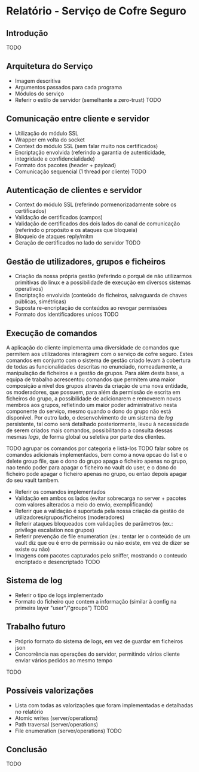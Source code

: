 # Relatório - Serviço de Cofre Seguro

## Introdução

TODO

## Arquitetura do Serviço

- Imagem descritiva
- Argumentos passados para cada programa
- Módulos do serviço
- Referir o estilo de servidor (semelhante a zero-trust)
TODO

## Comunicação entre cliente e servidor

- Utilização do módulo SSL
- Wrapper em volta do socket
- Context do módulo SSL (sem falar muito nos certificados)
- Encriptação envolvida (referindo a garantia de autenticidade, integridade e confidencialidade)
- Formato dos pacotes (header + payload)
- Comunicação sequencial (1 thread por cliente)
TODO

## Autenticação de clientes e servidor

- Context do módulo SSL (referindo pormenorizadamente sobre os certificados)
- Validação de certificados (campos)
- Validação de certificados dos dois lados do canal de comunicação (referindo o propósito e os ataques que bloqueia)
- Bloqueio de ataques reply/mitm
- Geração de certificados no lado do servidor
TODO

## Gestão de utilizadores, grupos e ficheiros

- Criação da nossa própria gestão (referindo o porquê de não utilizarmos primitivas do linux e a possibilidade de execução em diversos sistemas operativos)
- Encriptação envolvida (conteúdo de ficheiros, salvaguarda de chaves públicas, simétricas)
- Suposta re-encriptação de conteúdos ao revogar permissões
- Formato dos identificadores unicos
TODO

## Execução de comandos

A aplicação do cliente implementa uma diversidade de comandos que permitem aos utilizadores interagirem
com o serviço de cofre seguro. Estes comandos em conjunto com o sistema de gestão criado levam à 
cobertura de todas as funcionalidades descritas no enunciado, nomeadamente, a manipulação de ficheiros e 
a gestão de grupos. Para além desta base, a equipa de trabalho acrescentou comandos que permitem uma maior
composição a nível dos grupos através da criação de uma nova entidade, os moderadores, que possuem, para
além da permissão de escrita em ficheiros do grupo, a possibilidade de adicionarem e removerem novos membros
aos grupos, refletindo um maior poder administrativo nesta componente do serviço, mesmo quando o dono do grupo 
não está disponível. Por outro lado, o desenvolvimento de um sistema de _log_ persistente, tal como será
detalhado posteriormente, levou à necessidade de serem criados mais comandos, possibilitando a consulta
dessas mesmas _logs_, de forma global ou seletiva por parte dos clientes.

TODO agrupar os comandos por categoria e listá-los
TODO falar sobre os comandos adicionais implementados, bem como a nova opcao do list e o delete group file,
que o dono do grupo apaga o ficheiro apenas no grupo, nao tendo poder para apagar o ficheiro no vault do user,
e o dono do ficheiro pode apagar o ficheiro apenas no grupo, ou entao depois apagar do seu vault tambem.

- Referir os comandos implementados
- Validação em ambos os lados (evitar sobrecarga no server + pacotes com valores alterados a meio do envio, exemplificando)
- Referir que a validação é suportada pela nossa criação da gestão de utilizadores/grupos/ficheiros (moderadores)
- Referir ataques bloqueados com validações de parâmetros (ex.: privilege escalation nos grupos)
- Referir prevenção de file enumeration (ex.: tentar ler o conteúdo de um vault diz que ou é erro de permissão ou não existe, em vez de dizer se existe ou não)
- Imagens com pacotes capturados pelo sniffer, mostrando o conteudo encriptado e desencriptado
TODO

## Sistema de log

- Referir o tipo de logs implementado
- Formato do ficheiro que contem a informação (similar à config na primeira layer "user"/"groups")
TODO

## Trabalho futuro

- Próprio formato do sistema de logs, em vez de guardar em ficheiros json
- Concorrência nas operações do servidor, permitindo vários cliente enviar vários pedidos ao mesmo tempo

TODO

## Possíveis valorizações

- Lista com todas as valorizações que foram implementadas e detalhadas no relatório
- Atomic writes (server/operations)
- Path traversal (server/operations)
- File enumeration (server/operations)
TODO

## Conclusão

TODO
